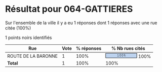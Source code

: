 # Résultat pour 064-GATTIERES

Sur l'ensemble de la ville il y a eu 1 réponses dont 1 réponses avec une rue citée (100%)

1 points noirs identifiés

| Rue | Vote | % réponses | % Nb rues cités|
|-----|------|------------|----------------|
| ROUTE DE LA BARONNE | 1 | 100% | <img src="../../img/bar_100.gif" />&nbsp;100%|
| **Total** | 1 | 100% | 100%|
